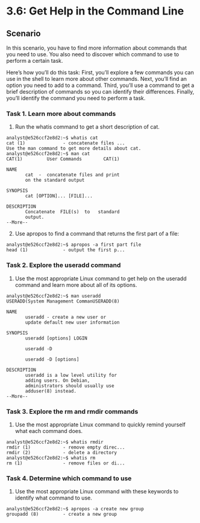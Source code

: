 # 3.6: Get Help in the Command Line

## Scenario
In this scenario, you have to find more information about commands that you need to use. You also need to discover which command to use to perform a certain task.

Here’s how you’ll do this task: First, you’ll explore a few commands you can use in the shell to learn more about other commands. Next, you’ll find an option you need to add to a command. Third, you’ll use a command to get a brief description of commands so you can identify their differences. Finally, you’ll identify the command you need to perform a task.


### Task 1. Learn more about commands
1. Run the whatis command to get a short description of cat.
```
analyst@e526ccf2e8d2:~$ whatis cat
cat (1)              - concatenate files ...
Use the man command to get more details about cat.
analyst@e526ccf2e8d2:~$ man cat
CAT(1)         User Commands        CAT(1)

NAME
       cat  -  concatenate files and print
       on the standard output

SYNOPSIS
       cat [OPTION]... [FILE]...

DESCRIPTION
       Concatenate  FILE(s)  to   standard
       output.
--More--
```

2. Use apropos to find a command that returns the first part of a file:
```
analyst@e526ccf2e8d2:~$ apropos -a first part file
head (1)             - output the first p...
```

### Task 2. Explore the useradd command
1. Use the most appropriate Linux command to get help on the useradd command and learn more about all of its options.
```
analyst@e526ccf2e8d2:~$ man useradd
USERADD(System Management CommanUSERADD(8)

NAME
       useradd - create a new user or
       update default new user information

SYNOPSIS
       useradd [options] LOGIN

       useradd -D

       useradd -D [options]

DESCRIPTION
       useradd is a low level utility for
       adding users. On Debian,
       administrators should usually use
       adduser(8) instead.
--More--
```

### Task 3. Explore the rm and rmdir commands
1. Use the most appropriate Linux command to quickly remind yourself what each command does.
```
analyst@e526ccf2e8d2:~$ whatis rmdir
rmdir (1)            - remove empty direc...
rmdir (2)            - delete a directory
analyst@e526ccf2e8d2:~$ whatis rm
rm (1)               - remove files or di...
```

### Task 4. Determine which command to use
1. Use the most appropriate Linux command with these keywords to identify what command to use.
```
analyst@e526ccf2e8d2:~$ apropos -a create new group
groupadd (8)         - create a new group
```
